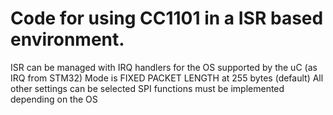 # Code for using CC1101 in a ISR based environment. 
ISR can be managed with IRQ handlers for the OS supported by the uC (as IRQ from STM32)
Mode is FIXED PACKET LENGTH at 255 bytes (default)
All other settings can be selected
SPI functions must be implemented depending on the OS